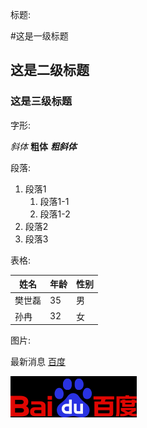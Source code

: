
标题:

#这是一级标题


## 这是二级标题

### 这是三级标题

字形:

*斜体*
**粗体**
***粗斜体***

段落:

1. 段落1
   1. 段落1-1
   2. 段落1-2
2. 段落2
3. 段落3

表格:

姓名|年龄|性别
---|---|---
樊世磊|35|男
孙冉|32|女

图片:

最新消息 [百度](https://www.baidu.com/)

![](2020-06-04-22-52-48.png)